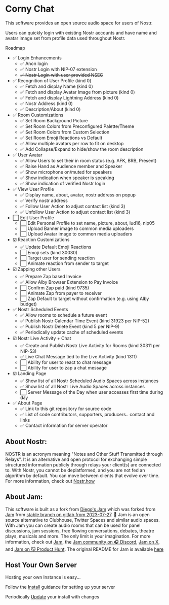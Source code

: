 # Corny Chat

This software provides an open source audio space for users of Nostr.

Users can quickly login with existing Nostr accounts and have name and avatar image set from profile data used throughout Nostr.

Roadmap

- ✅ Login Enhancements
  - ✅ Anon login
  - ✅ Nostr Login with NIP-07 extension
  - ~~✅ Nostr Login with user provided NSEC~~
- ✅ Recognition of User Profile (kind 0)
  - ✅ Fetch and display Name (kind 0)
  - ✅ Fetch and display Avatar Image from picture (kind 0)
  - ✅ Fetch and display Lightning Address (kind 0)
  - ✅ Nostr Address (kind 0)
  - ✅ Description/About (kind 0)
- ✅ Room Customizations
  - ✅ Set Room Background Picture
  - ✅ Set Room Colors from Preconfigured Palette/Theme
  - ✅ Set Room Colors from Custom Selection
  - ✅ Set Room Emoji Reactions vs Default
  - ✅ Allow multiple avatars per row to fit on desktop
  - ✅ Add Collapse/Expand to hide/show the room description
- ✅ User Avatar
  - ✅ Allow Users to set their in room status (e.g. AFK, BRB, Present)
  - ✅ Raise Hand as Audience member and Speaker
  - ✅ Show microphone on/muted for speakers
  - ✅ Show indication when speaker is speaking
  - ✅ Show indication of verified Nostr login
- ✅ View User Profile
  - ✅ Display name, about, avatar, nostr address on popup
  - ✅ Verify nostr address
  - ✅ Follow User Action to adjust contact list (kind 3)
  - ✅ Unfollow User Action to adjust contact list (kind 3)
- ⬜ Edit User Profile
  - ⬜ Edit Personal Profile to set name, picture, about, lud16, nip05
  - ⬜ Upload Banner image to common media uploaders
  - ⬜ Upload Avatar image to common media uploaders
- ☑️ Reaction Customizations
  - ✅ Update Default Emoji Reactions
  - ⬜ Emoji sets (kind 30030)
  - ⬜ Target user for sending reaction
  - ⬜ Animate reaction from sender to target
- ☑️ Zapping other Users
  - ✅ Prepare Zap based Invoice
  - ✅ Allow Alby Browser Extension to Pay Invoice
  - ⬜ Confirm Zap paid (kind 9735)
  - ⬜ Animate Zap from payer to receiver
  - ⬜ Zap Default to target without confirmation (e.g. using Alby budget)
- ✅ Nostr Scheduled Events
  - ✅ Allow rooms to schedule a future event
  - ✅ Publish Nostr Calendar Time Event (kind 31923 per NIP-52)
  - ✅ Publish Nostr Delete Event (kind 5 per NIP-9) 
  - ✅ Periodically update cache of scheduled events
- ☑️ Nostr Live Activity + Chat
  - ✅ Create and Publish Nostr Live Activity for Rooms (kind 30311 per NIP-53)
  - ✅ Live Chat Message tied to the Live Activity (kind 1311)
  - ⬜ Ability for user to react to chat message
  - ⬜ Ability for user to zap a chat message
- ☑️ Landing Page
  - ✅ Show list of all Nostr Scheduled Audio Spaces across instances
  - ✅ Show list of all Nostr Live Audio Spaces across instances
  - ⬜ Server Message of the Day when user accesses first time during day
- ✅ About Page
  - ✅ Link to this git repository for source code
  - ✅ List of code contributors, supporters, producers.. contact and links
  - ✅ Contact information for server operator

## About Nostr:

NOSTR is an acronym meaning "Notes and Other Stuff Transmitted through Relays". It is an alternative and open protocol for exchanging simple structured information publicly through relays your client(s) are connected to.  With Nostr, you cannot be deplatformed, and you are not fed an algorithm by default.  You can move between clients that evolve over time. For more information, check out [Nostr.how](https://nostr.how/en/what-is-nostr)

## About Jam:

This software is built as a fork from [Diego's Jam](https://github.com/diamsa/jam) which was forked from [Jam](https://gitlab.com/jam-systems/jam.git) from [stable branch on gitlab from 2023-07-27](https://gitlab.com/jam-systems/jam/-/commit/578afaf1d34c0422c153b68f5e8eb09610872bb6). 🍓 Jam is an open source alternative to Clubhouse, Twitter Spaces and similar audio spaces. With Jam you can create audio rooms that can be used for panel discussions, jam sessions, free flowing conversations, debates, theatre plays, musicals and more. The only limit is your imagination. For more information, check out [Jam](https://gitlab.com/jam-systems/jam.git), the [Jam community on 🎧 Discord](https://discord.gg/BfakmCuXSX), [Jam on X](https://twitter.com/jam_systems), and [Jam on 😽 Product Hunt](https://www.producthunt.com/posts/jam-d17ff3cc-556c-4c17-8140-5211cb1cd81f). The original README for Jam is available [here](JAM-README.md)

## Host Your Own Server

Hosting your own Instance is easy...

Follow the [Install](INSTALL.md) guidance for setting up your server

Periodically [Update](UPDATE.md) your install with changes



